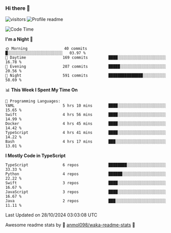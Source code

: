 ### Hi there 👋  
![visitors](https://visitor-badge.laobi.icu/badge?page_id=leverglowh) ![Profile readme](https://github.com/leverglowh/leverglowh/workflows/Profile%20readme/badge.svg?branch=master)

<!--START_SECTION:waka-->
![Code Time](http://img.shields.io/badge/Code%20Time-3%2C099%20hrs%2033%20mins-blue)

**I'm a Night 🦉** 

```text
🌞 Morning                40 commits          █░░░░░░░░░░░░░░░░░░░░░░░░   03.97 % 
🌆 Daytime                169 commits         ████░░░░░░░░░░░░░░░░░░░░░   16.78 % 
🌃 Evening                207 commits         █████░░░░░░░░░░░░░░░░░░░░   20.56 % 
🌙 Night                  591 commits         ███████████████░░░░░░░░░░   58.69 % 
```


📊 **This Week I Spent My Time On** 

```text
💬 Programming Languages: 
YAML                     5 hrs 10 mins       ████░░░░░░░░░░░░░░░░░░░░░   15.65 % 
Swift                    4 hrs 56 mins       ████░░░░░░░░░░░░░░░░░░░░░   14.99 % 
Docker                   4 hrs 45 mins       ████░░░░░░░░░░░░░░░░░░░░░   14.42 % 
TypeScript               4 hrs 41 mins       ████░░░░░░░░░░░░░░░░░░░░░   14.22 % 
Bash                     4 hrs 17 mins       ███░░░░░░░░░░░░░░░░░░░░░░   13.01 % 
```

**I Mostly Code in TypeScript** 

```text
TypeScript               6 repos             ████████░░░░░░░░░░░░░░░░░   33.33 % 
Python                   4 repos             ██████░░░░░░░░░░░░░░░░░░░   22.22 % 
Swift                    3 repos             ████░░░░░░░░░░░░░░░░░░░░░   16.67 % 
JavaScript               3 repos             ████░░░░░░░░░░░░░░░░░░░░░   16.67 % 
Java                     2 repos             ███░░░░░░░░░░░░░░░░░░░░░░   11.11 % 
```




 Last Updated on 28/10/2024 03:03:08 UTC
<!--END_SECTION:waka-->


Awesome readme stats by :star2: [anmol098/waka-readme-stats](https://github.com/anmol098/waka-readme-stats) :star2:
